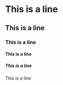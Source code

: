 # This is a line 
## This is a line 
### This is a line 
#### This is a line
##### This is a line
###### This is a line
